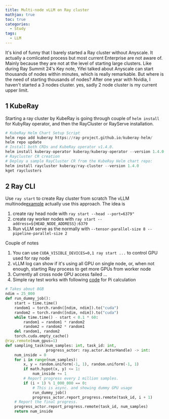 ```yaml
---
title: Multi-node vLLM on Ray cluster
mathjax: true
toc: true
categories:
  - Study
tags:
  - LLM
---
```


It's kind of funny that I barely started a Ray cluster without Anyscale. It actually a comlicated process but most current Enterprise are not aware of. Mainly because they are not at the level of starting large clusters. Like during Ray Summit 24's Key note, Yifei talked about Anyscale can start thousands of nodes within minutes, which is really remarkable. But where is the need of starting thousands of nodes? After one year with Nvidia, I haven't started a 3 nodes cluster. yes, sadly 2 node cluster is my current upper limit.  

## 1 KubeRay
Starting a ray cluster by KubeRay is going through couple of `helm install` for KubyRay operator, and then the RayCluster or RayServe installation.
```python
# KubeRay Helm Chart Setup Script
helm repo add kuberay https://ray-project.github.io/kuberay-helm/
helm repo update
# Install both CRDs and KubeRay operator v1.4.0.
helm install kuberay-operator kuberay/kuberay-operator --version 1.4.0
# Raycluster CR creation
# Deploy a sample RayCluster CR from the KubeRay Helm chart repo:
helm install raycluster kuberay/ray-cluster --version 1.4.0
kget rayclusters
```
## 2 Ray CLI
Use `ray start` to create Ray cluster from scratch
The vLLM multinode[example](https://docs.vllm.ai/en/v0.8.0/serving/distributed_serving.html#running-vllm-on-multiple-nodes) actually use this approach.
The idea is 
1. create ray head node with `ray start --head --port=6379"`
2. create ray worker nodes with `ray start --address=${HEAD_NODE_ADDRESS}:6379`
3. Run vLLM serve as the normally with `--tensor-parallel-size 8 --pipeline-parallel-size 2`

Couple of notes
1. You can use `CUDA_VISIBLE_DEVICES=0,1 ray start ...` to control GPU used for ray node
2. vLLM log can show if it's using all GPU on single node, or, when not enough, starting Ray process to get more GPUs from worker node
3. Currently all cross node GPU access failed ...
4. Simple ray test works with following [code](https://github.com/ray-project/ray/blob/master/doc/source/ray-core/doc_code/monte_carlo_pi.py) for Pi calculation
```python
# Takes about 8GB
ndim = 25_000
def run_dummy_job():
    start = time.time()
    random1 = torch.randn([ndim, ndim]).to("cuda")
    random2 = torch.randn([ndim, ndim]).to("cuda")
    while time.time() - start < 0.1 * 60:
        random1 = random1 * random2
        random2 = random2 * random1
    del random1, random2
    torch.cuda.empty_cache()
@ray.remote(num_gpus=1)
def sampling_task(num_samples: int, task_id: int,
                  progress_actor: ray.actor.ActorHandle) -> int:
    num_inside = 0
    for i in range(num_samples):
        x, y = random.uniform(-1, 1), random.uniform(-1, 1)
        if math.hypot(x, y) <= 1:
            num_inside += 1
        # Report progress every 1 million samples.
        if (i + 1) % 1_000_000 == 0:
            # This is async. and showing dummy GPU usage
            run_dummy_job()
            progress_actor.report_progress.remote(task_id, i + 1)
    # Report the final progress.
    progress_actor.report_progress.remote(task_id, num_samples)
    return num_inside
```